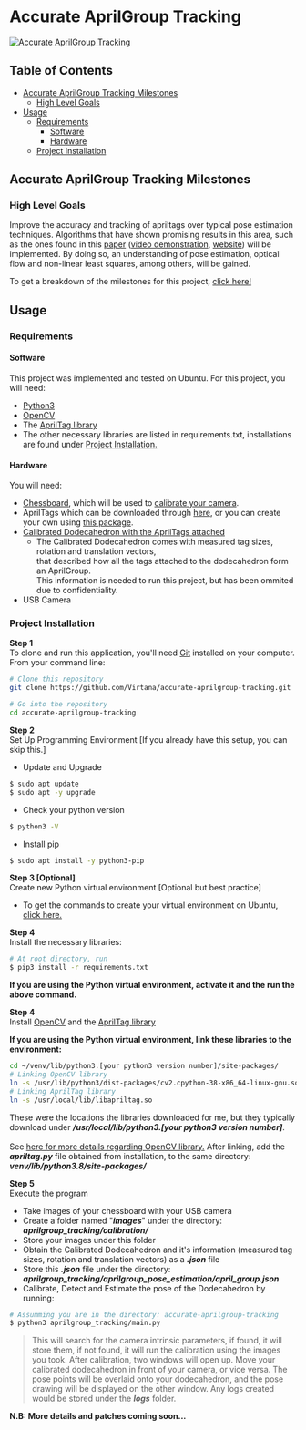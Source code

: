 # Accurate AprilGroup Tracking

[![Accurate AprilGroup Tracking](https://i.imgur.com/9NRvmJ4.jpg)]()

## Table of Contents

- [Accurate AprilGroup Tracking Milestones](#accurate-aprilgroup-tracking-milestones)
    - [High Level Goals](#high-level-goals)
- [Usage](#usage)
    - [Requirements](#requirements) 
        - [Software](#software)
        - [Hardware](#hardware)
    - [Project Installation](#project-installation)


## Accurate AprilGroup Tracking Milestones

### High Level Goals

Improve the accuracy and tracking of apriltags over typical pose estimation techniques. Algorithms that have shown promising results in this area, such as the ones found in this [paper](https://research.fb.com/wp-content/uploads/2017/09/uist2017_pen.pdf) ([video demonstration](https://www.youtube.com/watch?v=7Xczpq4VkHM), [website](http://media.ee.ntu.edu.tw/research/DodecaPen/)) will be implemented. By doing so, an understanding of pose estimation, optical flow and non-linear least squares, among others, will be gained.

To get a breakdown of the milestones for this project, [click here!](https://docs.google.com/document/d/1mbGgtIESmOyPC7zV751N53poYPESlf1Rtbdir4BS704/edit?usp=sharing)

## Usage

### Requirements

#### Software

This project was implemented and tested on Ubuntu. 
For this project, you will need:
- [Python3](https://phoenixnap.com/kb/how-to-install-python-3-ubuntu)
- [OpenCV](https://docs.opencv.org/master/d2/de6/tutorial_py_setup_in_ubuntu.html)
- The [AprilTag library](https://github.com/swatbotics/apriltag)
- The other necessary libraries are listed in requirements.txt, installations are found under [Project Installation.](#project-installation)

#### Hardware

You will need:
- [Chessboard](https://www.researchgate.net/publication/330317635/figure/fig1/AS:713873762050051@1547212176704/Calibration-Boards-a-Opencv-9-6-checkerboard-b-Opencv-asymmetric-circle.ppm), which will be used to [calibrate your camera](https://docs.opencv.org/master/dc/dbb/tutorial_py_calibration.html).
- AprilTags which can be downloaded through [here](https://github.com/AprilRobotics/apriltag-imgs/), or you can create your own using [this package](https://github.com/AprilRobotics/apriltag-generation).
- [Calibrated Dodecahedron with the AprilTags attached](http://media.ee.ntu.edu.tw/research/DodecaPen/)
    - The Calibrated Dodecahedron comes with measured tag sizes, rotation and translation vectors, <br/>
    that described how all the tags attached to the dodecahedron form an AprilGroup. <br/>
    This information is needed to run this project, but has been ommited due to confidentiality. 
- USB Camera 

### Project Installation

**Step 1**\
To clone and run this application, you'll need [Git](https://git-scm.com) installed on your computer. From your command line:

```bash
# Clone this repository 
git clone https://github.com/Virtana/accurate-aprilgroup-tracking.git

# Go into the repository
cd accurate-aprilgroup-tracking

```

**Step 2**\
Set Up Programming Environment [If you already have this setup, you can skip this.]

- Update and Upgrade
```bash
$ sudo apt update
$ sudo apt -y upgrade

```

- Check your python version
```bash
$ python3 -V
```

- Install pip
```bash
$ sudo apt install -y python3-pip
```

**Step 3 [Optional]**\
Create new Python virtual environment [Optional but best practice]
- To get the commands to create your virtual environment on Ubuntu, [click here.](https://www.digitalocean.com/community/tutorials/how-to-install-python-3-and-set-up-a-programming-environment-on-ubuntu-20-04-quickstart)

**Step 4**\
Install the necessary libraries:

```bash
# At root directory, run
$ pip3 install -r requirements.txt
```

**If you are using the Python virtual environment, activate it and the run the above command.**

**Step 4**\
Install [OpenCV](https://docs.opencv.org/master/d2/de6/tutorial_py_setup_in_ubuntu.html) and the [AprilTag library](https://github.com/swatbotics/apriltag)

**If you are using the Python virtual environment, link these libraries to the environment:**

```bash
cd ~/venv/lib/python3.[your python3 version number]/site-packages/
# Linking OpenCV library
ln -s /usr/lib/python3/dist-packages/cv2.cpython-38-x86_64-linux-gnu.so cv2.so
# Linking AprilTag library
ln -s /usr/local/lib/libapriltag.so
```
These were the locations the libraries downloaded for me, but they typically download under ***/usr/local/lib/python3.[your python3 version number]***. <br/><br/>
See [here for more details regarding OpenCV library.](https://stackoverflow.com/questions/37188623/ubuntu-how-to-install-opencv-for-python3)
After linking, add the ***apriltag.py*** file obtained from installation, to the same directory: ***venv/lib/python3.8/site-packages/***

**Step 5**\
Execute the program
- Take images of your chessboard with your USB camera 
- Create a folder named "***images***" under the directory: ***aprilgroup_tracking/calibration/***
- Store your images under this folder
- Obtain the Calibrated Dodecahedron and it's information (measured tag sizes, rotation and translation vectors) as a ***.json*** file
- Store this ***.json*** file under the directory: ***aprilgroup_tracking/aprilgroup_pose_estimation/april_group.json***
- Calibrate, Detect and Estimate the pose of the Dodecahedron by running:

```bash
# Assumming you are in the directory: accurate-aprilgroup-tracking
$ python3 aprilgroup_tracking/main.py
```

> This will search for the camera intrinsic parameters, if found, it will store them, 
> if not found, it will run the calibration using the images you took.
> After calibration, two windows will open up. 
> Move your calibrated dodecahedron in front of your camera, or vice versa.
> The pose points will be overlaid onto your dodecahedron, and the pose drawing 
> will be displayed on the other window.
> Any logs created would be stored under the ***logs*** folder.


**N.B: More details and patches coming soon...**
